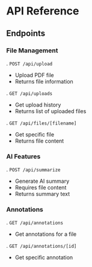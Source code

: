 # API Reference

## Endpoints

### File Management

. `POST /api/upload`

- Upload PDF file
- Returns file information

. `GET /api/uploads`

- Get upload history
- Returns list of uploaded files

. `GET /api/files/[filename]`

- Get specific file
- Returns file content

### AI Features

. `POST /api/summarize`

- Generate AI summary
- Requires file content
- Returns summary text

### Annotations

. `GET /api/annotations`

- Get annotations for a file

. `GET /api/annotations/[id]`

- Get specific annotation
